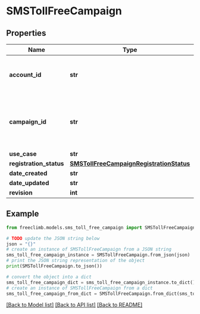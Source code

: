 # SMSTollFreeCampaign


## Properties

Name | Type | Description | Notes
------------ | ------------- | ------------- | -------------
**account_id** | **str** | ID of the account that created this toll-free campaign | 
**campaign_id** | **str** | Alphanumeric identifier used by the platform to identify this toll-free campaign | 
**use_case** | **str** |  | 
**registration_status** | [**SMSTollFreeCampaignRegistrationStatus**](SMSTollFreeCampaignRegistrationStatus.md) |  | 
**date_created** | **str** |  | 
**date_updated** | **str** |  | 
**revision** | **int** |  | 

## Example

```python
from freeclimb.models.sms_toll_free_campaign import SMSTollFreeCampaign

# TODO update the JSON string below
json = "{}"
# create an instance of SMSTollFreeCampaign from a JSON string
sms_toll_free_campaign_instance = SMSTollFreeCampaign.from_json(json)
# print the JSON string representation of the object
print(SMSTollFreeCampaign.to_json())

# convert the object into a dict
sms_toll_free_campaign_dict = sms_toll_free_campaign_instance.to_dict()
# create an instance of SMSTollFreeCampaign from a dict
sms_toll_free_campaign_from_dict = SMSTollFreeCampaign.from_dict(sms_toll_free_campaign_dict)
```
[[Back to Model list]](../README.md#documentation-for-models) [[Back to API list]](../README.md#documentation-for-api-endpoints) [[Back to README]](../README.md)


